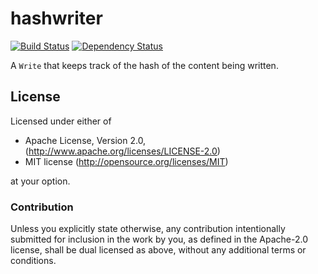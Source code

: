 # hashwriter

[![Build Status](https://travis-ci.org/remexre/swipl-rs.svg?branch=master)](https://travis-ci.org/remexre/swipl-rs)
[![Dependency Status](https://deps.rs/repo/github/remexre/swipl-rs/status.svg)](https://deps.rs/repo/github/remexre/swipl-rs)

A `Write` that keeps track of the hash of the content being written.

## License

Licensed under either of

 * Apache License, Version 2.0, (http://www.apache.org/licenses/LICENSE-2.0)
 * MIT license (http://opensource.org/licenses/MIT)

at your option.

### Contribution

Unless you explicitly state otherwise, any contribution intentionally submitted for inclusion in the work by you, as defined in the Apache-2.0 license, shall be dual licensed as above, without any additional terms or conditions.
